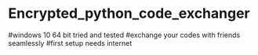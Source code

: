 # Encrypted_python_code_exchanger
#windows 10 64 bit tried and tested
#exchange your codes with friends seamlessly
#first setup needs internet

